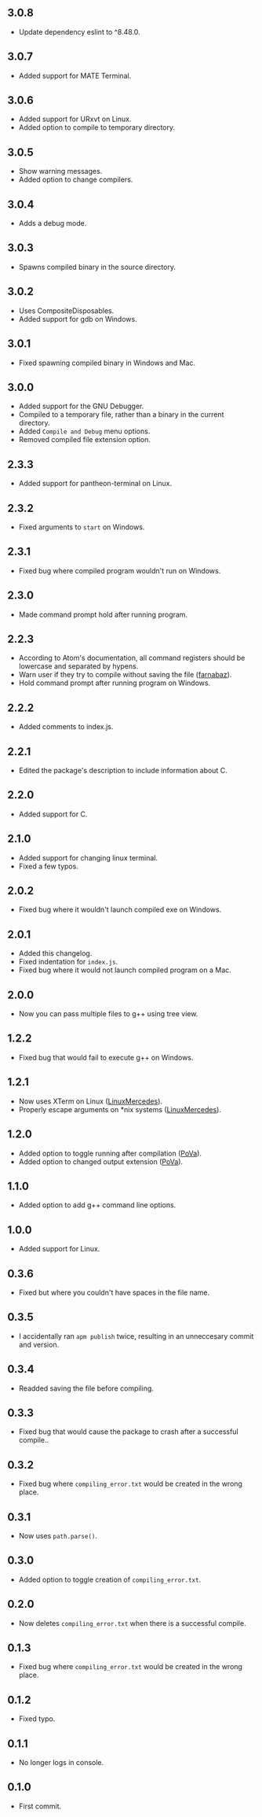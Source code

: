 ## 3.0.8
* Update dependency eslint to ^8.48.0.

## 3.0.7
* Added support for MATE Terminal.

## 3.0.6
* Added support for URxvt on Linux.
* Added option to compile to temporary directory.

## 3.0.5
* Show warning messages.
* Added option to change compilers.

## 3.0.4
* Adds a debug mode.

## 3.0.3
* Spawns compiled binary in the source directory.

## 3.0.2
* Uses CompositeDisposables.
* Added support for gdb on Windows.

## 3.0.1
* Fixed spawning compiled binary in Windows and Mac.

## 3.0.0
* Added support for the GNU Debugger.
* Compiled to a temporary file, rather than a binary in the current directory.
* Added `Compile and Debug` menu options.
* Removed compiled file extension option.

## 2.3.3
* Added support for pantheon-terminal on Linux.

## 2.3.2
* Fixed arguments to `start` on Windows.

## 2.3.1
* Fixed bug where compiled program wouldn't run on Windows.

## 2.3.0
* Made command prompt hold after running program.

## 2.2.3
* According to Atom's documentation, all command registers should be lowercase and separated by hypens.
* Warn user if they try to compile without saving the file ([farnabaz](https://github.com/farnabaz)).
* Hold command prompt after running program on Windows.

## 2.2.2
* Added comments to index.js.

## 2.2.1
* Edited the package's description to include information about C.

## 2.2.0
* Added support for C.

## 2.1.0
* Added support for changing linux terminal.
* Fixed a few typos.

## 2.0.2
* Fixed bug where it wouldn't launch compiled exe on Windows.

## 2.0.1
* Added this changelog.
* Fixed indentation for `index.js`.
* Fixed bug where it would not launch compiled program on a Mac.

## 2.0.0
* Now you can pass multiple files to g++ using tree view.

## 1.2.2
* Fixed bug that would fail to execute g++ on Windows.

## 1.2.1
* Now uses XTerm on Linux ([LinuxMercedes](https://github.com/LinuxMercedes)).
* Properly escape arguments on \*nix systems ([LinuxMercedes](https://github.com/LinuxMercedes)).

## 1.2.0
* Added option to toggle running after compilation ([PoVa](https://github.com/PoVa)).
* Added option to changed output extension ([PoVa](https://github.com/PoVa)).

## 1.1.0
* Added option to add g++ command line options.

## 1.0.0
* Added support for Linux.

## 0.3.6
* Fixed but where you couldn't have spaces in the file name.

## 0.3.5
* I accidentally ran `apm publish` twice, resulting in an unneccesary commit and version.

## 0.3.4
* Readded saving the file before compiling.

## 0.3.3
* Fixed bug that would cause the package to crash after a successful compile..

## 0.3.2
* Fixed bug where `compiling_error.txt` would be created in the wrong place.

## 0.3.1
* Now uses `path.parse()`.

## 0.3.0
* Added option to toggle creation of `compiling_error.txt`.

## 0.2.0
* Now deletes `compiling_error.txt` when there is a successful compile.

## 0.1.3
* Fixed bug where `compiling_error.txt` would be created in the wrong place.

## 0.1.2
* Fixed typo.

## 0.1.1
* No longer logs in console.

## 0.1.0
* First commit.
